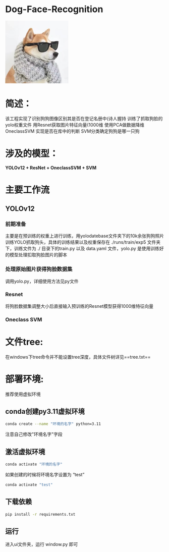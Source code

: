 # Dog-Face-Recognition

<img src="https://raw.githubusercontent.com/GarfieldQAQ/Dog-Face-Recognition/refs/heads/main/ui/doggy.jpg" alt="drawing" width="200"/>

# 简述：
该工程实现了识别狗狗图像区别其是否在登记名册中(诗人握持
训练了抓取狗脸的yolo权重文件
用Resnet获取图片特征向量(1000维
使用PCA做数据降维
OneclassSVM 实现是否在库中的判断
SVM分类确定狗狗是哪一只狗

# 涉及的模型：
**YOLOv12 + ResNet + OneclassSVM + SVM**

# 主要工作流
## YOLOv12
### 前期准备
主要是在预训练的权重上进行训练，用yolodatebase文件夹下的10k余张狗狗照片训练YOLO抓取狗头，具体的训练结果以及权重保存在 ./runs/train/exp5 文件夹下，训练文件为 ./ 目录下的train.py 以及 data.yaml 文件，yolo.py 是使用训练好的模型处理扣取狗脸图片的脚本
### 处理原始图片获得狗脸数据集
调用yolo.py，详细使用方法见py文件
### Resnet
将狗脸数据集调整大小后直接输入预训练的Resnet模型获得1000维特征向量
### Oneclass SVM

# 文件tree:
在windows下tree命令并不能设置tree深度，具体文件树详见==tree.txt==

# 部署环境:
推荐使用虚拟环境
## conda创建py3.11虚拟环境
```bash
conda create --name "环境的名字" python=3.11
```
注意自己修改"环境名字"字段

## 激活虚拟环境
```bash
conda activate "环境的名字"
```
如果创建的时候将环境名字设置为 “test”
```bash
conda activate "test"
```

## 下载依赖
```bash
pip install -r requirements.txt
```

## 运行
进入ui文件夹，运行 window.py 即可

